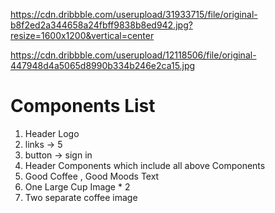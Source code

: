 https://cdn.dribbble.com/userupload/31933715/file/original-b8f2ed2a344658a24fbff9838b8ed942.jpg?resize=1600x1200&vertical=center

https://cdn.dribbble.com/userupload/12118506/file/original-447948d4a5065d8990b334b246e2ca15.jpg

# Components List
1. Header Logo
2. links -> 5
3. button -> sign in
4. Header Components which include all above Components
5. Good Coffee , Good Moods Text
6. One Large Cup Image * 2
7. Two separate coffee image 

<!-- 1. https://dribbble.com/shots/25978400-Landing-page-for-a-plant-nursery-company-RARE
2. https://dribbble.com/shots/23573528-Minimal-Blog-landing-page -->